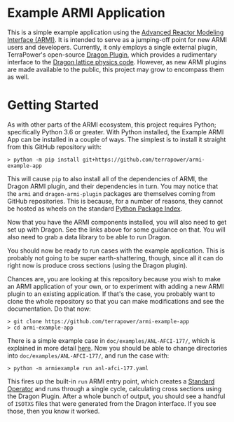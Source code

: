 # Example ARMI Application
This is a simple example application using the [Advanced Reactor Modeling
Interface (ARMI)](https://github.com/terrapower/armi). It is intended to serve
as a jumping-off point for new ARMI users and developers. Currently, it only
employs a single external plugin, TerraPower's open-source [Dragon
Plugin](https://github.com/terrapower/dragon-armi-plugin), which provides a
rudimentary interface to the [Dragon lattice physics
code](https://www.polymtl.ca/merlin/version5.htm). However, as new ARMI plugins
are made available to the public, this project may grow to encompass them as
well.

# Getting Started
As with other parts of the ARMI ecosystem, this project requires Python;
specifically Python 3.6 or greater. With Python installed, the Example ARMI App
can be installed in a couple of ways. The simplest is to install it straight
from this GitHub repository with:

    > python -m pip install git+https://github.com/terrapower/armi-example-app

This will cause `pip` to also install all of the dependencies of ARMI, the
Dragon ARMI plugin, and their dependencies in turn. You may notice that the
`armi` and `dragon-armi-plugin` packages are themselves coming from GitHub
repositories. This is because, for a number of reasons, they cannot be hosted as
wheels on the standard [Python Package Index](http://pypi.org).

Now that you have the ARMI components installed, you will also need to get set
up with Dragon. See the links above for some guidance on that. You will also
need to grab a data library to be able to run Dragon.

You should now be ready to run cases with the example application. This is
probably not going to be super earth-shattering, though, since all it can do
right now is produce cross sections (using the Dragon plugin).

Chances are, you are looking at this repository because you wish to make an ARMI
application of your own, or to experiment with adding a new ARMI plugin to an
existing application. If that's the case, you probably want to clone the whole
repository so that you can make modifications and see the documentation. Do that
now:

    > git clone https://github.com/terrapower/armi-example-app
    > cd armi-example-app

There is a simple example case in `doc/examples/ANL-AFCI-177/`, which is
explained in more detail
[here](https://terrapower.github.io/armi/user/tutorials/walkthrough_inputs.html).
Now you should be able to change directories into `doc/examples/ANL-AFCI-177/`,
and run the case with:

    > python -m armiexample run anl-afci-177.yaml

This fires up the built-in `run` ARMI entry point, which creates a [Standard
Operator](https://terrapower.github.io/armi/developer/guide.html#operators) and
runs through a single cycle, calculating cross sections using the Dragon Plugin.
After a whole bunch of output, you should see a handful of `ISOTXS` files that
were generated from the Dragon interface. If you see those, then you know it
worked.
